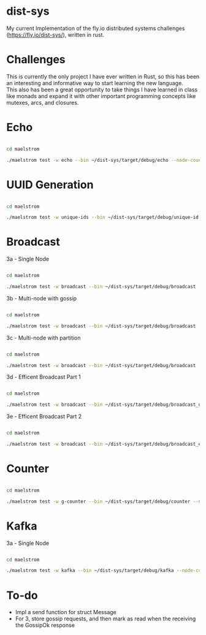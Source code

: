 # dist-sys
My current Implementation of the fly.io distributed systems challenges (https://fly.io/dist-sys/), written in rust.

# Challenges
This is currently the only project I have ever written in Rust, so this has been an interesting and informative way to start learning the new language.\
This also has been a great opportunity to take things I have learned in class like monads and expand it with other important programming concepts like mutexes, arcs, and closures.

# Echo
```bash

cd maelstrom

./maelstrom test -w echo --bin ~/dist-sys/target/debug/echo --node-count 1 --time-limit 10
```

# UUID Generation
```bash

cd maelstrom

./maelstrom test -w unique-ids --bin ~/dist-sys/target/debug/unique-id --time-limit 30 --rate 1000 --node-count 3 --availability total --nemesis partition
```

# Broadcast
3a - Single Node
```bash

cd maelstrom

./maelstrom test -w broadcast --bin ~/dist-sys/target/debug/broadcast --node-count 1 --time-limit 20 --rate 100
```

3b - Multi-node with gossip
```bash

cd maelstrom

./maelstrom test -w broadcast --bin ~/dist-sys/target/debug/broadcast --node-count 5 --time-limit 20 --rate 10
```

3c - Multi-node with partition
```bash

cd maelstrom

./maelstrom test -w broadcast --bin ~/dist-sys/target/debug/broadcast --node-count 5 --time-limit 20 --rate 10 --nemesis partition
```

3d - Efficent Broadcast Part 1
```bash

cd maelstrom

./maelstrom test -w broadcast --bin ~/dist-sys/target/debug/broadcast_d --node-count 25 --time-limit 20 --rate 100 --latency 100
```

3e - Efficent Broadcast Part 2
```bash

cd maelstrom

./maelstrom test -w broadcast --bin ~/dist-sys/target/debug/broadcast_e --node-count 25 --time-limit 20 --rate 100 --latency 100
```

# Counter
```bash

cd maelstrom

./maelstrom test -w g-counter --bin ~/dist-sys/target/debug/counter --node-count 3 --rate 100 --time-limit 20 --nemesis partition
```

# Kafka
3a - Single Node
```bash

cd maelstrom

./maelstrom test -w kafka --bin ~/dist-sys/target/debug/kafka --node-count 1 --concurrency 2n --time-limit 20 --rate 1000
```
# To-do
<ul>
  <li>Impl a send function for struct Message</li> 
  <li>For 3, store gossip requests, and then mark as read when the receiving the GossipOk response</li></li> 
</ul>
